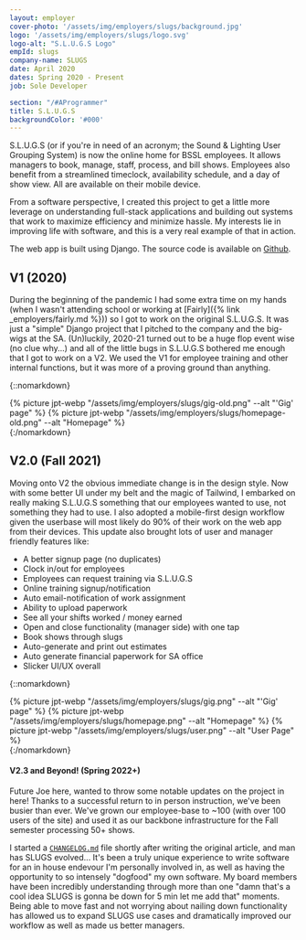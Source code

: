 ```yaml
---
layout: employer
cover-photo: '/assets/img/employers/slugs/background.jpg'
logo: '/assets/img/employers/slugs/logo.svg'
logo-alt: "S.L.U.G.S Logo"
empId: slugs
company-name: SLUGS
date: April 2020
dates: Spring 2020 - Present
job: Sole Developer

section: "/#AProgrammer"
title: S.L.U.G.S
backgroundColor: '#000'
---
```


S.L.U.G.S (or if you're in need of an acronym; the Sound & Lighting User Grouping System) is now the online home for BSSL employees. It allows managers to book, manage, staff, process, and bill shows. Employees also benefit from a streamlined timeclock, availability schedule, and a day of show view. All are available on their mobile device.

From a software perspective, I created this project to get a little more leverage on understanding full-stack applications and building out systems that work to maximize efficiency and minimize hassle. My interests lie in improving life with software, and this is a very real example of that in action.

The web app is built using Django. The source code is available on [Github](https://github.com/Binghamton-SSL/SLUGS).

## V1 (2020)
During the beginning of the pandemic I had some extra time on my hands (when I wasn't attending school or working at [Fairly]({% link _employers/fairly.md  %})) so I got to work on the original S.L.U.G.S. It was just a "simple" Django project that I pitched to the company and the big-wigs at the SA. (Un)luckily, 2020-21 turned out to be a huge flop event wise (no clue why...) and all of the little bugs in S.L.U.G.S bothered me enough that I got to work on a V2. We used the V1 for employee training and other internal functions, but it was more of a proving ground than anything.

{::nomarkdown}
<div class="photo-group">
    {% picture jpt-webp "/assets/img/employers/slugs/gig-old.png" --alt "'Gig' page" %}
    {% picture jpt-webp "/assets/img/employers/slugs/homepage-old.png" --alt "Homepage" %}
</div>
{:/nomarkdown}

## V2.0 (Fall 2021)
Moving onto V2 the obvious immediate change is in the design style. Now with some better UI under my belt and the magic of Tailwind, I embarked on really making S.L.U.G.S something that our employees wanted to use, not something they had to use. I also adopted a mobile-first design workflow given the userbase will most likely do 90% of their work on the web app from their devices. This update also brought lots of user and manager friendly features like:
* A better signup page (no duplicates)
* Clock in/out for employees
* Employees can request training via S.L.U.G.S
* Online training signup/notification
* Auto email-notification of work assignment
* Ability to upload paperwork
* See all your shifts worked / money earned
* Open and close functionality (manager side) with one tap
* Book shows through slugs
* Auto-generate and print out estimates
* Auto generate financial paperwork for SA office
* Slicker UI/UX overall

{::nomarkdown}
<div class="photo-group">
    {% picture jpt-webp "/assets/img/employers/slugs/gig.png" --alt "'Gig' page" %}
    {% picture jpt-webp "/assets/img/employers/slugs/homepage.png" --alt "Homepage" %}
    {% picture jpt-webp "/assets/img/employers/slugs/user.png" --alt "User Page" %}
</div>
{:/nomarkdown}

#### V2.3 and Beyond! (Spring 2022+)
Future Joe here, wanted to throw some notable updates on the project in here!
Thanks to a successful return to in person instruction, we've been busier than ever. We've grown our employee-base to ~100 (with over 100 users of the site) and used it as our backbone infrastructure for the Fall semester processing 50+ shows. 

I started a [`CHANGELOG.md`](https://raw.githubusercontent.com/Binghamton-SSL/SLUGS/master/CHANGELOG.md) file shortly after writing the original article, and man has SLUGS evolved...
It's been a truly unique experience to write software for an in house endevour I'm personally involved in, as well as having the opportunity to so intensely "dogfood" my own software. My board members have been incredibly understanding through more than one "damn that's a cool idea SLUGS is gonna be down for 5 min let me add that" moments. Being able to move fast and not worrying about nailing down functionality has allowed us to expand SLUGS use cases and dramatically improved our workflow as well as made us better managers.